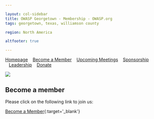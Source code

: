 ```yaml
---

layout: col-sidebar
title: OWASP Georgetown - Membership - OWASP.org
tags: georgetown, texas, williamson county

region: North America

altfooter: true

---
```

[Homepage](index.md)
&nbsp;&nbsp;&nbsp;[Become a Member](membership.md)
&nbsp;&nbsp;&nbsp;[Upcoming Meetings](meetings.md)
&nbsp;&nbsp;&nbsp;[Sponsorship](sponsorship.md)
&nbsp;&nbsp;&nbsp;[Leadership](leaders.md)
&nbsp;&nbsp;&nbsp;[Donate](donate.md)

<p><img src="/assets/images/logo.png"></p>

## Become a member
Please click on the following link to join us:

[Become a Member](/index.php/Membership
){:target='_blank'}
